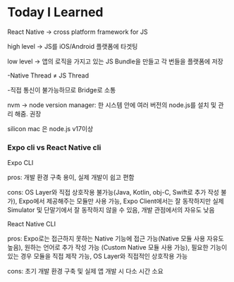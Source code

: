 # Today I Learned
React Native -> cross platform framework for JS

high level → JS를 iOS/Android 플랫폼에 타겟팅

low level → 앱의 로직을 가지고 있는 JS Bundle을 만들고 각 번들을 플랫폼에 저장

-Native Thread ≠ JS Thread

-직접 통신이 불가능하므로 Bridge로 소통

nvm → node version manager: 한 시스템 안에 여러 버전의 node.js를 설치 및 관리 해줌. 권장

silicon mac 은 node.js v17이상

### Expo cli vs React Native cli

Expo CLI

pros: 개발 환경 구축 용이, 실제 개발이 쉽고 편함

cons: OS Layer와 직접 상호작용 불가능(Java, Kotlin, obj-C, Swift로 추가 작성 불가),  Expo에서 제공해주는 모듈만 사용 가능, Expo Client에서는 잘 동작하지만 실제 Simulator 및 단말기에서 잘 동작하지 않을 수 있음, 개발 관점에서의 자유도 낮음

React Native CLI

pros: Expo로는 접근하지 못하는 Native 기능에 접근 가능(Native 모듈 사용 자유도 높음), 원하는 언어로 추가 작성 가능 (Custom Native 모듈 사용 가능), 필요한 기능이 있는 경우 모듈을 직접 제작 가능, OS Layer와 직접적인 상호작용 가능

cons: 초기 개발 환경 구축 및 실제 앱 개발 시 다소 시간 소요
